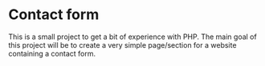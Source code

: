 # Contact form
This is a small project to get a bit of experience with PHP. The main goal of this project will be to create a very simple page/section for a website containing a contact form. 